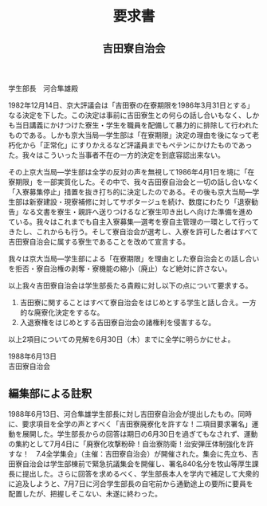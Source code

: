 <header>
<h1 class="title">要求書</h1>
<h2 class="author">吉田寮自治会</h2>
</header>

<span style="text-align:right;">学生部長　河合隼雄殿</span>

1982年12月14日、京大評議会は「吉田寮の在寮期限を1986年3月31日とする」なる決定を下した。この決定は事前に吉田寮生との何らの話し合いもなく、しかも当日講義にかけつけた寮生・学生を職員を配備して暴力的に排除して行われたものである。しかも京大当局―学生部は「在寮期限」決定の理由を後になって老朽化から「正常化」にすりかえるなど評議員までもペテンにかけたものであった。我々はこういった当事者不在の一方的決定を到底容認出来ない。

その上京大当局―学生部は全学の反対の声を無視して1986年4月1日を境に「在寮期限」を一部実質化した。その中で、我々吉田寮自治会と一切の話し合いなく「入寮募集停止」措置を抜き打ち的に決定したのである。その後も京大当局―学生部は新寮建設・現寮補修に対してサボタージュを続け、数度にわたり「退寮勧告」なる文書を寮生・親許へ送りつけるなど寮生叩き出しへ向けた準備を進めている。我々はこれまでも自主入寮募集―選考を寮自主管理の一環として行ってきたし、これからも行う。そして寮自治会が選考し、入寮を許可した者はすべて吉田寮自治会に属する寮生であることを改めて宣言する。

我々は京大当局―学生部による「在寮期限」を理由とした寮自治会との話し合いを拒否・寮自治権の剥奪・寮機能の縮小（廃止）など絶対に許さない。

以上我々吉田寮自治会は学生部長たる貴殿に対し以下の点について要求する。

1. 吉田寮に関することはすべて寮自治会をはじめとする学生と話し合え。一方的な廃寮化決定をするな。
2. 入退寮権をはじめとする吉田寮自治会の諸権利を侵害するな。

以上2項目についての見解を6月30日（木）までに全学に明らかにせよ。

1988年6月13日  
<span style="text-align:right;">吉田寮自治会</span>

## 編集部による註釈
1988年6月13日、河合隼雄学生部長に対し吉田寮自治会が提出したもの。同時に、要求項目を全学の声とすべく「吉田寮廃寮化を許すな！二項目要求署名」運動を展開した。学生部長からの回答は期日の6月30日を過ぎてもなされず、運動の集約として7月4日に「廃寮化攻撃粉砕！自治寮防衛！治安弾圧体制強化を許すな！　7.4全学集会」（主催：吉田寮自治会）が開催された。集会に先立ち、吉田寮自治会は学生部棟前で緊急抗議集会を開催し、署名840名分を牧山等厚生課長に提出した。さらに回答を求めるべく、学生部長本人を学内で補足して大衆的に追及しようと、7月7日に河合学生部長の自宅前から通勤途上の要所に要員を配置したが、把握しそこない、未遂に終わった。